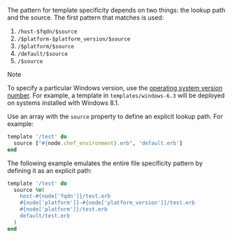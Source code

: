 The pattern for template specificity depends on two things: the lookup
path and the source. The first pattern that matches is used:

1.  `/host-$fqdn/$source`
2.  `/$platform-$platform_version/$source`
3.  `/$platform/$source`
4.  `/default/$source`
5.  `/$source`

<div class="admonition-note">

<p class="admonition-note-title">Note</p>

<div class="admonition-note-text">

To specify a particular Windows version, use the [operating system
version
number](https://docs.microsoft.com/en-us/windows/win32/sysinfo/operating-system-version).
For example, a template in `templates/windows-6.3` will be deployed on
systems installed with Windows 8.1.



</div>

</div>

Use an array with the `source` property to define an explicit lookup
path. For example:

```ruby
template '/test' do
  source ["#{node.chef_environment}.erb", 'default.erb']
end
```

The following example emulates the entire file specificity pattern by
defining it as an explicit path:

```ruby
template '/test' do
  source %W(
    host-#{node['fqdn']}/test.erb
    #{node['platform']}-#{node['platform_version']}/test.erb
    #{node['platform']}/test.erb
    default/test.erb
  )
end
```
